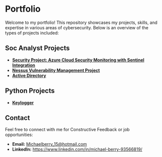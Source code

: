 
# Portfolio

Welcome to my portfolio! This repository showcases my projects, skills, and expertise in various areas of cybersecurity. Below is an overview of the types of projects included:

## Soc Analyst Projects
- [**Security Project: Azure Cloud Security Monitoring with Sentinel Integration**](https://github.com/MichaelBerry-CyberPro/Azure-Cloud-Security-Monitoring-with-Sentinel-Intergration)
- [**Nessus Vulnerability Management Project**](https://github.com/MichaelBerry-CyberPro/Nessus-Vulnerability-Management-Project-)
- [**Active Directory**](https://github.com/MichaelBerry-CyberPro/Active-Directory-Domain-Setup)

## Python Projects 

- [**Keylogger**](https://github.com/MichaelBerry-CyberPro/Keylogger-/blob/main/README.md)

  
## Contact
Feel free to connect with me for Constructive Feedback or job opportunities:  
- **Email:** Michaelberry_15@hotmail.com  
- **LinkedIn:** https://www.linkedin.com/in/michael-berry-93566819/
 
